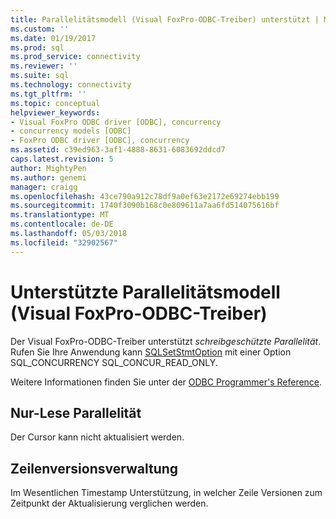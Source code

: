 ```yaml
---
title: Parallelitätsmodell (Visual FoxPro-ODBC-Treiber) unterstützt | Microsoft Docs
ms.custom: ''
ms.date: 01/19/2017
ms.prod: sql
ms.prod_service: connectivity
ms.reviewer: ''
ms.suite: sql
ms.technology: connectivity
ms.tgt_pltfrm: ''
ms.topic: conceptual
helpviewer_keywords:
- Visual FoxPro ODBC driver [ODBC], concurrency
- concurrency models [ODBC]
- FoxPro ODBC driver [ODBC], concurrency
ms.assetid: c39ed963-3af1-4888-8631-6083692ddcd7
caps.latest.revision: 5
author: MightyPen
ms.author: genemi
manager: craigg
ms.openlocfilehash: 43ce790a912c78df9a0ef63e2172e69274ebb199
ms.sourcegitcommit: 1740f3090b168c0e809611a7aa6fd514075616bf
ms.translationtype: MT
ms.contentlocale: de-DE
ms.lasthandoff: 05/03/2018
ms.locfileid: "32902567"
---
```

# <a name="supported-concurrency-model-visual-foxpro-odbc-driver"></a>Unterstützte Parallelitätsmodell (Visual FoxPro-ODBC-Treiber)
Der Visual FoxPro-ODBC-Treiber unterstützt *schreibgeschützte Parallelität*. Rufen Sie Ihre Anwendung kann [SQLSetStmtOption](../../odbc/microsoft/sqlsetstmtoption-visual-foxpro-odbc-driver.md) mit einer Option SQL_CONCURRENCY SQL_CONCUR_READ_ONLY.  
  
 Weitere Informationen finden Sie unter der [ODBC Programmer's Reference](../../odbc/reference/odbc-programmer-s-reference.md).  
  
## <a name="read-only-concurrency"></a>Nur-Lese Parallelität  
 Der Cursor kann nicht aktualisiert werden.  
  
## <a name="row-versioning"></a>Zeilenversionsverwaltung  
 Im Wesentlichen Timestamp Unterstützung, in welcher Zeile Versionen zum Zeitpunkt der Aktualisierung verglichen werden.
